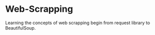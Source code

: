 # Web-Scrapping
Learning the concepts of web scrapping begin from request library to BeautifulSoup.
